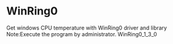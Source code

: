 # WinRing0
Get windows CPU temperature with WinRing0 driver and library
Note:Execute the program by administrator.
WinRing0_1_3_0
